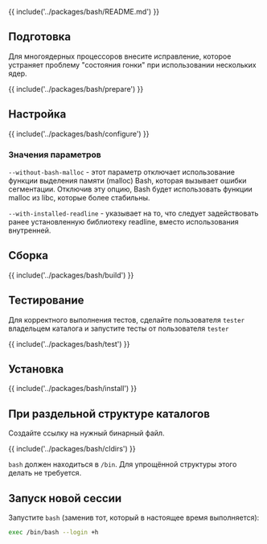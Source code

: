 
{{ include('../packages/bash/README.md') }}

## Подготовка

Для многоядерных процессоров внесите исправление, которое устраняет проблему "состояния гонки" при использовании нескольких ядер.

{{ include('../packages/bash/prepare') }}

## Настройка

{{ include('../packages/bash/configure') }}

### Значения параметров

`--without-bash-malloc` - этот параметр отключает использование функции выделения памяти (malloc) Bash, которая вызывает ошибки сегментации. Отключив эту опцию, Bash будет использовать функции malloc из libc, которые более стабильны.

`--with-installed-readline` - указывает на то, что следует задействовать ранее установленную библиотеку readline, вместо использования внутренней.

## Сборка

{{ include('../packages/bash/build') }}

## Тестирование

Для корректного выполнения тестов, сделайте пользователя `tester` владельцем каталога и запустите тесты от пользователя `tester`

{{ include('../packages/bash/test') }}

## Установка

{{ include('../packages/bash/install') }}

## При раздельной структуре каталогов

Создайте ссылку на нужный бинарный файл.

{{ include('../packages/bash/cldirs') }}

`bash` должен находиться в `/bin`. Для упрощённой структуры этого делать не требуется.

## Запуск новой сессии

Запустите `bash` (заменив тот, который в настоящее время выполняется):

```bash
exec /bin/bash --login +h
```
